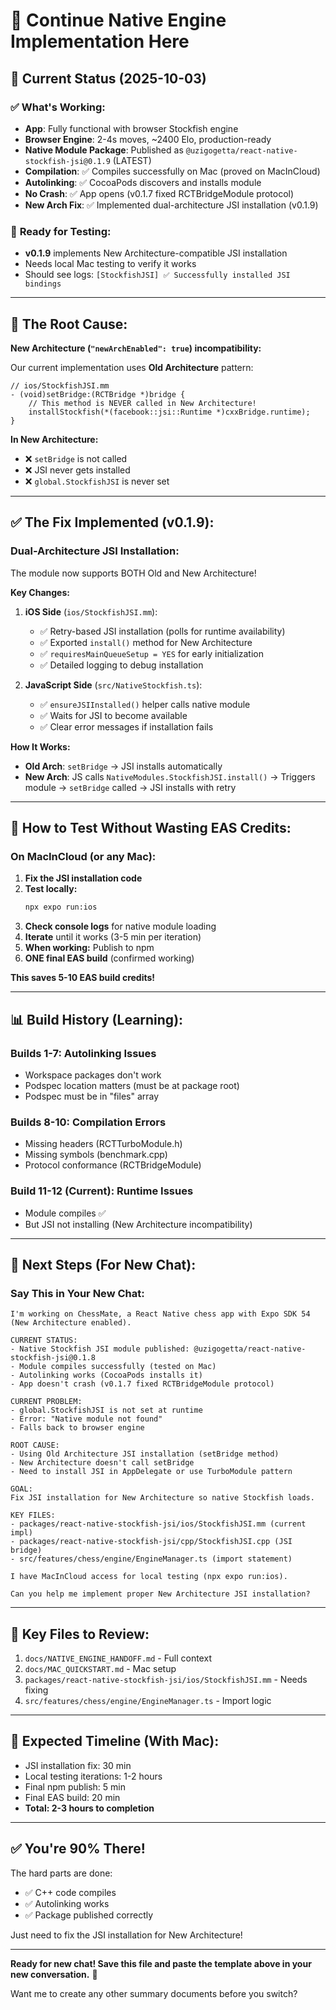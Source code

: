 # 🔄 Continue Native Engine Implementation Here

## 📅 **Current Status (2025-10-03)**

### ✅ **What's Working:**
- **App**: Fully functional with browser Stockfish engine
- **Browser Engine**: 2-4s moves, ~2400 Elo, production-ready
- **Native Module Package**: Published as `@uzigogetta/react-native-stockfish-jsi@0.1.9` (LATEST)
- **Compilation**: ✅ Compiles successfully on Mac (proved on MacInCloud)
- **Autolinking**: ✅ CocoaPods discovers and installs module
- **No Crash**: ✅ App opens (v0.1.7 fixed RCTBridgeModule protocol)
- **New Arch Fix**: ✅ Implemented dual-architecture JSI installation (v0.1.9)

### 🧪 **Ready for Testing:**
- **v0.1.9** implements New Architecture-compatible JSI installation
- Needs local Mac testing to verify it works
- Should see logs: `[StockfishJSI] ✅ Successfully installed JSI bindings`

---

## 🎯 **The Root Cause:**

**New Architecture (`"newArchEnabled": true`) incompatibility:**

Our current implementation uses **Old Architecture** pattern:
```objc
// ios/StockfishJSI.mm
- (void)setBridge:(RCTBridge *)bridge {
    // This method is NEVER called in New Architecture!
    installStockfish(*(facebook::jsi::Runtime *)cxxBridge.runtime);
}
```

**In New Architecture:**
- ❌ `setBridge` is not called
- ❌ JSI never gets installed
- ❌ `global.StockfishJSI` is never set

---

## ✅ **The Fix Implemented (v0.1.9):**

### **Dual-Architecture JSI Installation:**

The module now supports BOTH Old and New Architecture!

**Key Changes:**

1. **iOS Side** (`ios/StockfishJSI.mm`):
   - ✅ Retry-based JSI installation (polls for runtime availability)
   - ✅ Exported `install()` method for New Architecture
   - ✅ `requiresMainQueueSetup = YES` for early initialization
   - ✅ Detailed logging to debug installation

2. **JavaScript Side** (`src/NativeStockfish.ts`):
   - ✅ `ensureJSIInstalled()` helper calls native module
   - ✅ Waits for JSI to become available
   - ✅ Clear error messages if installation fails

**How It Works:**
- **Old Arch**: `setBridge` → JSI installs automatically
- **New Arch**: JS calls `NativeModules.StockfishJSI.install()` → Triggers module → `setBridge` called → JSI installs with retry

---

## 🧪 **How to Test Without Wasting EAS Credits:**

### **On MacInCloud (or any Mac):**

1. **Fix the JSI installation code**
2. **Test locally:**
   ```bash
   npx expo run:ios
   ```
3. **Check console logs** for native module loading
4. **Iterate** until it works (3-5 min per iteration)
5. **When working:** Publish to npm
6. **ONE final EAS build** (confirmed working)

**This saves 5-10 EAS build credits!**

---

## 📊 **Build History (Learning):**

### **Builds 1-7: Autolinking Issues**
- Workspace packages don't work
- Podspec location matters (must be at package root)
- Podspec must be in "files" array

### **Builds 8-10: Compilation Errors**
- Missing headers (RCTTurboModule.h)
- Missing symbols (benchmark.cpp)
- Protocol conformance (RCTBridgeModule)

### **Build 11-12 (Current): Runtime Issues**
- Module compiles ✅
- But JSI not installing (New Architecture incompatibility)

---

## 🎯 **Next Steps (For New Chat):**

### **Say This in Your New Chat:**

```
I'm working on ChessMate, a React Native chess app with Expo SDK 54 (New Architecture enabled).

CURRENT STATUS:
- Native Stockfish JSI module published: @uzigogetta/react-native-stockfish-jsi@0.1.8
- Module compiles successfully (tested on Mac)
- Autolinking works (CocoaPods installs it)
- App doesn't crash (v0.1.7 fixed RCTBridgeModule protocol)

CURRENT PROBLEM:
- global.StockfishJSI is not set at runtime
- Error: "Native module not found"
- Falls back to browser engine

ROOT CAUSE:
- Using Old Architecture JSI installation (setBridge method)
- New Architecture doesn't call setBridge
- Need to install JSI in AppDelegate or use TurboModule pattern

GOAL:
Fix JSI installation for New Architecture so native Stockfish loads.

KEY FILES:
- packages/react-native-stockfish-jsi/ios/StockfishJSI.mm (current impl)
- packages/react-native-stockfish-jsi/cpp/StockfishJSI.cpp (JSI bridge)
- src/features/chess/engine/EngineManager.ts (import statement)

I have MacInCloud access for local testing (npx expo run:ios).

Can you help me implement proper New Architecture JSI installation?
```

---

## 📁 **Key Files to Review:**

1. `docs/NATIVE_ENGINE_HANDOFF.md` - Full context
2. `docs/MAC_QUICKSTART.md` - Mac setup
3. `packages/react-native-stockfish-jsi/ios/StockfishJSI.mm` - Needs fixing
4. `src/features/chess/engine/EngineManager.ts` - Import logic

---

## 🎯 **Expected Timeline (With Mac):**

- JSI installation fix: 30 min
- Local testing iterations: 1-2 hours
- Final npm publish: 5 min
- Final EAS build: 20 min
- **Total: 2-3 hours to completion**

---

## ✅ **You're 90% There!**

The hard parts are done:
- ✅ C++ code compiles
- ✅ Autolinking works
- ✅ Package published correctly

Just need to fix the JSI installation for New Architecture!

---

**Ready for new chat! Save this file and paste the template above in your new conversation.** 🚀

Want me to create any other summary documents before you switch?

